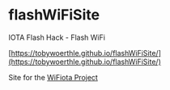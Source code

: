 # flashWiFiSite
IOTA Flash Hack - Flash WiFi

[https://tobywoerthle.github.io/flashWiFiSite/](https://tobywoerthle.github.io/flashWiFiSite/)

Site for the [WiFiota Project](https://github.com/DanielPollithy/flashwifi)
